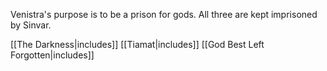 Venistra's purpose is to be a prison for gods. All three are kept imprisoned by Sinvar.


[[The Darkness|includes]] [[Tiamat|includes]] [[God Best Left Forgotten|includes]]
